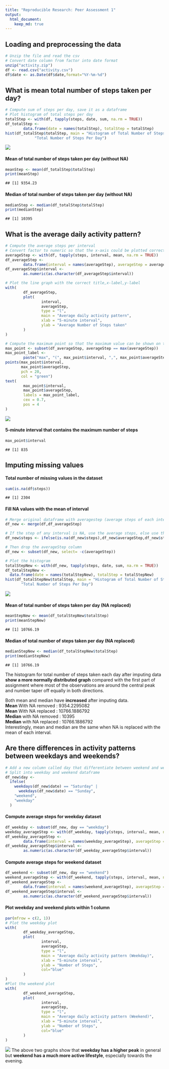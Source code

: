 ```yaml
---
title: "Reproducible Research: Peer Assessment 1"
output: 
  html_document:
    keep_md: true
---
```




## Loading and preprocessing the data


```r
# Unzip the file and read the csv 
# Convert date column from factor into date format 
unzip("activity.zip")
df <- read.csv("activity.csv")
df$date <- as.Date(df$date,format="%Y-%m-%d")
```

## What is mean total number of steps taken per day?

```r
# Compute sum of steps per day, save it as a dataframe
# Plot histogram of total steps per day 
totalStep <- with(df, tapply(steps, date, sum, na.rm = TRUE))
df_totalStep <-
        data.frame(date = names(totalStep), totalStep = totalStep)
hist(df_totalStep$totalStep, main = "Histogram of Total Number of Steps Taken Each Day (without NA)", xlab =
             "Total Number of Steps Per Day")
```

![](figure/totalSteps-1.png)<!-- -->

#### Mean of total number of steps taken per day (without NA)

```r
meanStep <- mean(df_totalStep$totalStep)
print(meanStep)
```

```
## [1] 9354.23
```

#### Median of total number of steps taken per day (without NA)

```r
medianStep <- median(df_totalStep$totalStep)
print(medianStep)
```

```
## [1] 10395
```

## What is the average daily activity pattern?

```r
# Compute the average steps per interval
# Convert factor to numeric so that the x-axis could be plotted correctly 
averageStep <- with(df, tapply(steps, interval, mean, na.rm = TRUE))
df_averageStep <-
        data.frame(interval = names(averageStep), averageStep = averageStep)
df_averageStep$interval <-
        as.numeric(as.character(df_averageStep$interval))

# Plot the line graph with the correct title,x-label,y-label
with(
        df_averageStep,
        plot(
                interval,
                averageStep,
                type = "l",
                main = "Average daily activity pattern",
                xlab = "5-minute interval",
                ylab = "Average Number of Steps taken"
        )
)

# Compute the maximum point so that the maximum value can be shown on the graph
max_point <- subset(df_averageStep, averageStep == max(averageStep))
max_point_label <-
        paste("max", "(", max_point$interval, ",", max_point$averageStep, ")")
points(max_point$interval,
       max_point$averageStep,
       pch = 20,
       col = "green")
text(
        max_point$interval,
        max_point$averageStep,
        labels = max_point_label,
        cex = 0.7,
        pos = 4
)
```

![](figure/averageStep-1.png)<!-- -->

#### 5-minute interval that contains the maximum number of steps

```r
max_point$interval
```

```
## [1] 835
```

## Imputing missing values
#### Total number of missing values in the dataset 

```r
sum(is.na(df$steps))
```

```
## [1] 2304
```
#### Fill NA values with the mean of interval 

```r
# Merge original dataframe with averagestep (average steps of each interval) dataframe 
df_new <- merge(df,df_averageStep)

# If the step of any interval is NA, use the average steps, else use the original value
df_new$steps <- ifelse(is.na(df_new$steps),df_new$averageStep,df_new$steps)

# Then drop the averageStep column
df_new <- subset(df_new, select= -c(averageStep))
```


```r
# Plot the histogram
totalStepNew <- with(df_new, tapply(steps, date, sum, na.rm = TRUE))
df_totalStepNew <-
  data.frame(date = names(totalStepNew), totalStep = totalStepNew)
hist(df_totalStepNew$totalStep, main = "Histogram of Total Number of Steps Taken Each Day (NA replaced)", xlab =
       "Total Number of Steps Per Day")
```

![](figure/totalStepsNew-1.png)<!-- -->

#### Mean of total number of steps taken per day (NA replaced)

```r
meanStepNew <- mean(df_totalStepNew$totalStep)
print(meanStepNew)
```

```
## [1] 10766.19
```

#### Median of total number of steps taken per day (NA replaced)

```r
medianStepNew <- median(df_totalStepNew$totalStep)
print(medianStepNew)
```

```
## [1] 10766.19
```

The histogram for total number of steps taken each day after imputing data **show a more normally distributed graph** compared with the first part of assignment where most of the observations are around the central peak and number taper off equally in both directions.  
  
Both mean and median have **increased** after imputing data.  
**Mean** With NA removed : 9354.2295082  
**Mean** With NA replaced : 10766.1886792  
**Median** with NA removed : 10395  
**Median** with NA replaced : 10766.1886792  
Interestingly, mean and median are the same when NA is replaced with the mean of each interval.

## Are there differences in activity patterns between weekdays and weekends?

```r
# Add a new column called day that differentiate between weekend and weekday
# Split into weekday and weekend dataframe
df_new$day <-
  ifelse(
    weekdays(df_new$date) == "Saturday" |
      weekdays(df_new$date) == "Sunday",
    "weekend",
    "weekday"
  )
```
#### Compute average steps for weekday dataset 

```r
df_weekday <- subset(df_new, day == "weekday")
weekday_averageStep <- with(df_weekday, tapply(steps, interval, mean, na.rm = TRUE))
df_weekday_averageStep <-
        data.frame(interval = names(weekday_averageStep), averageStep = weekday_averageStep)
df_weekday_averageStep$interval <-
        as.numeric(as.character(df_weekday_averageStep$interval))
```

#### Compute average steps for weekend dataset  

```r
df_weekend <- subset(df_new, day == "weekend")
weekend_averageStep <- with(df_weekend, tapply(steps, interval, mean, na.rm = TRUE))
df_weekend_averageStep <-
        data.frame(interval = names(weekend_averageStep), averageStep = weekend_averageStep)
df_weekend_averageStep$interval <-
        as.numeric(as.character(df_weekend_averageStep$interval))
```

#### Plot weekday and weekend plots within 1 column

```r
par(mfrow = c(2, 1))
# Plot the weekday plot
with(
        df_weekday_averageStep,
        plot(
                interval,
                averageStep,
                type = "l",
                main = "Average daily activity pattern (Weekday)",
                xlab = "5-minute interval",
                ylab = "Number of Steps",
                col="blue"
        )
)
#Plot the weekend plot
with(
        df_weekend_averageStep,
        plot(
                interval,
                averageStep,
                type = "l",
                main = "Average daily activity pattern (Weekend)",
                xlab = "5-minute interval",
                ylab = "Number of Steps",
                col="blue"
        )
)
```

![](figure/plotWeekdays-1.png)<!-- -->
The above two graphs show that **weekday has a higher peak** in general but **weekend has a much more active lifestyle**, especially towards the evening.  
